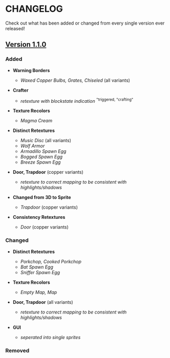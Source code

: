 # CHANGELOG

Check out what has been added or changed from every single version ever released!

## [Version 1.1.0](https://github.com/7eventy7/Lucidium/releases/tag/v1.1.0)
### Added
* __Warning Borders__
    * _Waxed Copper Bulbs, Grates, Chiseled_ (all variants)

* __Crafter__
    * _retexture with blockstate indication_ <sup>"triggered, "crafting"</sup>

* __Texture Recolors__
    * _Magma Cream_

* __Distinct Retextures__
    * _Music Disc_ (all variants)
    * _Wolf Armor_
    * _Armadillo Spawn Egg_
    * _Bogged Spawn Egg_ 
    * _Breeze Spawn Egg_ 

* __Door, Trapdoor__ (copper variants)
    * _retexture to correct mapping to be consistent with highlights/shadows_

* __Changed from 3D to Sprite__
    * _Trapdoor_ (copper variants)    

* __Consistency Retextures__
    * _Door_ (copper variants)

### Changed
* __Distinct Retextures__
    * _Porkchop, Cooked Porkchop_
    * _Bat Spawn Egg_
    * _Sniffer Spawn Egg_ 

* __Texture Recolors__
    * _Empty Map, Map_

* __Door, Trapdoor__ (all variants)
    * _retexture to correct mapping to be consistent with highlights/shadows_

* __GUI__
    * _seperated into single sprites_

### Removed
